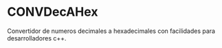 # CONVDecAHex
Convertidor de numeros decimales a hexadecimales con facilidades para desarrolladores c++.
